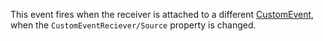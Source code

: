 This event fires when the receiver is attached to a different [CustomEvent](https://developer.roblox.com/en-us/api-reference/class/CustomEvent), when the `CustomEventReciever/Source` property is changed.